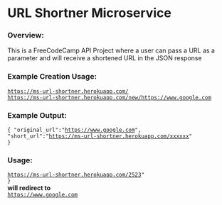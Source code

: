 # URL Shortner Microservice        

### Overview:
<p> This is a FreeCodeCamp API Project where a user can pass a URL as a parameter and will receive a shortened URL in the JSON response</p>

### Example Creation Usage:
<code>https://ms-url-shortner.herokuapp.com/</code> <br>
<code>https://ms-url-shortner.herokuapp.com/new/https://www.google.com</code> 

### Example Output:
<code>{ "original_url":"https://www.google.com", "short_url":"https://ms-url-shortner.herokuapp.com/xxxxxx" }</code>

### Usage:
<code>https://ms-url-shortner.herokuapp.com/2523" }</code> <br> <b>will redirect to</b> <br>
<code>https://www.google.com</code>
